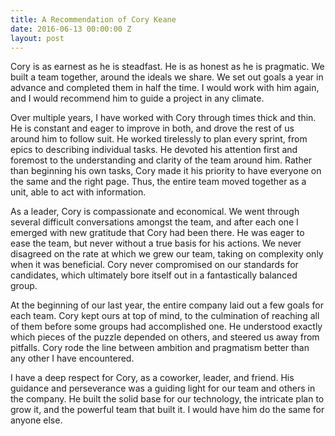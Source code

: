 ```yaml
---
title: A Recommendation of Cory Keane
date: 2016-06-13 00:00:00 Z
layout: post
---
```


Cory is as earnest as he is steadfast. He is as honest as he is pragmatic. We built a team together, around the ideals we share. We set out goals a year in advance and completed them in half the time. I would work with him again, and I would recommend him to guide a project in any climate.

Over multiple years, I have worked with Cory through times thick and thin. He is constant and eager to improve in both, and drove the rest of us around him to follow suit. He worked tirelessly to plan every sprint, from epics to describing individual tasks. He devoted his attention first and foremost to the understanding and clarity of the team around him. Rather than beginning his own tasks, Cory made it his priority to have everyone on the same and the right page. Thus, the entire team moved together as a unit, able to act with information.

As a leader, Cory is compassionate and economical. We went through several difficult conversations amongst the team, and after each one I emerged with new gratitude that Cory had been there. He was eager to ease the team, but never without a true basis for his actions. We never disagreed on the rate at which we grew our team, taking on complexity only when it was beneficial. Cory never compromised on our standards for candidates, which ultimately bore itself out in a fantastically balanced group.

At the beginning of our last year, the entire company laid out a few goals for each team. Cory kept ours at top of mind, to the culmination of reaching all of them before some groups had accomplished one. He understood exactly which pieces of the puzzle depended on others, and steered us away from pitfalls. Cory rode the line between ambition and pragmatism better than any other I have encountered.

I have a deep respect for Cory, as a coworker, leader, and friend. His guidance and perseverance was a guiding light for our team and others in the company. He built the solid base for our technology, the intricate plan to grow it, and the powerful team that built it. I would have him do the same for anyone else.
